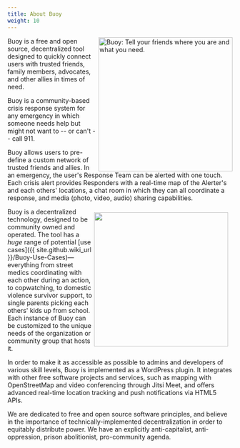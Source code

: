 ```yaml
---
title: About Buoy
weight: 10
---
```


<img src="http://i.imgur.com/cADD79P.png" alt="Buoy: Tell your friends where you are and what you need." align="right" width="300" />

Buoy is a free and open source, decentralized tool designed to quickly connect users with trusted friends, family members, advocates, and other allies in times of need.

Buoy is a community-based crisis response system for any emergency in which someone needs help but might not want to -- or can't -- call 911.

Buoy allows users to pre-define a custom network of trusted friends and allies. In an emergency, the user's Response Team can be alerted with one touch. Each crisis alert provides Responders with a real-time map of the Alerter's and each others' locations, a chat room in which they can all coordinate a response, and media (photo, video, audio) sharing capabilities.

<img src="https://ps.w.org/buoy/assets/screenshot-10.png?rev=1397119" alt="" align="right" width="300" style="margin: 10px 10px 10px 0" />

Buoy is a decentralized technology, designed to be community owned and operated. The tool has a *huge* range of potential [use cases]({{ site.github.wiki_url }}/Buoy-Use-Cases)&mdash;everything from street medics coordinating with each other during an action, to copwatching, to domestic violence survivor support, to single parents picking each others' kids up from school. Each instance of Buoy can be customized to the unique needs of the organization or community group that hosts it.

In order to make it as accessible as possible to admins and developers of various skill levels, Buoy is implemented as a WordPress plugin. It integrates with other free software projects and services, such as mapping with OpenStreetMap and video conferencing through Jitsi Meet, and offers advanced real-time location tracking and push notifications via HTML5 APIs.

We are dedicated to free and open source software principles, and believe in the importance of technically-implemented decentralization in order to equitably distribute power. We have an explicitly anti-capitalist, anti-oppression, prison abolitionist, pro-community agenda.
